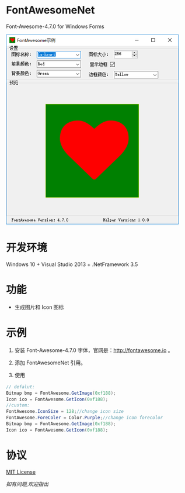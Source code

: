 # FontAwesomeNet
Font-Awesome-4.7.0 for Windows Forms

![sample application][sample]

# 开发环境

Windows 10 + Visual Studio 2013 + .NetFramework 3.5

# 功能

* 生成图片和 Icon 图标

# 示例

1. 安装 Font-Awesome-4.7.0 字体，官网是：http://fontawesome.io 。

2. 添加 FontAwesomeNet 引用。

3. 使用

``` cs
// defalut:
Bitmap bmp = FontAwesome.GetImage(0xf188);
Icon ico = FontAwesome.GetIcon(0xf188);
//custom:
FontAwesome.IconSize = 128;//change icon size
FontAwesome.ForeColer = Color.Purple;//change icon forecolor
Bitmap bmp = FontAwesome.GetImage(0xf188);
Icon ico = FontAwesome.GetIcon(0xf188);
```

# 协议

[MIT License](https://github.com/xeayxu/FontAwesome/blob/master/LICENSE)

*如有问题,欢迎指出*

[sample]:./assets/sample.jpg